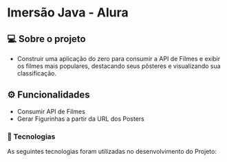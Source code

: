 # Imersão Java - Alura


## 💻 Sobre o projeto

- Construir uma aplicação do zero para consumir a API de Filmes e exibir os filmes mais populares, destacando seus pôsteres e visualizando sua classificação.

## ⚙️ Funcionalidades

- Consumir API de Filmes
- Gerar Figurinhas a partir da URL dos Posters


### 🚀 Tecnologias
As seguintes tecnologias foram utilizadas no desenvolvimento do Projeto: </br>

